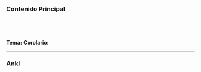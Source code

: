 ### Contenido Principal

```ad-theorem


```

```ad-proof


```

**Tema:**
**Corolario:**

---
### Anki
